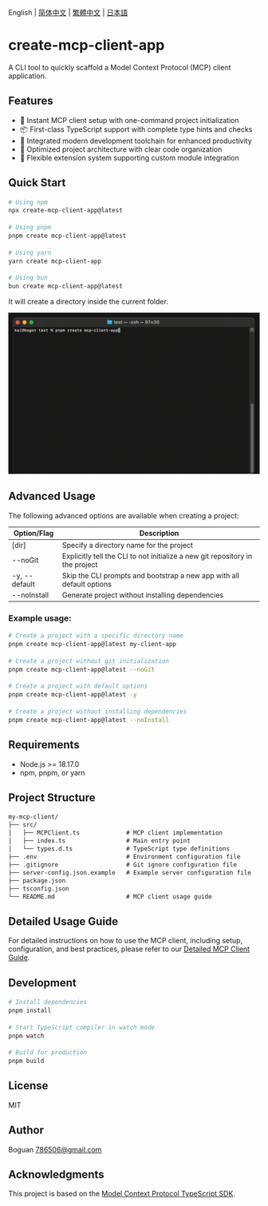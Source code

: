 English | [简体中文](https://github.com/boguan/create-mcp-app/blob/main/apps/create-mcp-client-app/docs/README_zh-CN.md) | [繁體中文](https://github.com/boguan/create-mcp-app/blob/main/apps/create-mcp-client-app/docs/README_zh-TW.md) | [日本語](https://github.com/boguan/create-mcp-app/blob/main/apps/create-mcp-client-app/docs/README_ja-JP.md)

# create-mcp-client-app

A CLI tool to quickly scaffold a Model Context Protocol (MCP) client application.

## Features

- 🚀 Instant MCP client setup with one-command project initialization
- 📦 First-class TypeScript support with complete type hints and checks
- 🔧 Integrated modern development toolchain for enhanced productivity
- 📝 Optimized project architecture with clear code organization
- 🎯 Flexible extension system supporting custom module integration

## Quick Start

```bash
# Using npm
npx create-mcp-client-app@latest

# Using pnpm
pnpm create mcp-client-app@latest

# Using yarn
yarn create mcp-client-app

# Using bun
bun create mcp-client-app@latest
```

It will create a directory inside the current folder.

![Client Demo](https://raw.githubusercontent.com/boguan/create-mcp-app/main/packages/docs/client.gif)

## Advanced Usage

The following advanced options are available when creating a project:

| Option/Flag | Description |
|------------|-------------|
| [dir] | Specify a directory name for the project |
| --noGit | Explicitly tell the CLI to not initialize a new git repository in the project |
| -y, --default | Skip the CLI prompts and bootstrap a new app with all default options |
| --noInstall | Generate project without installing dependencies |

### Example usage:

```bash
# Create a project with a specific directory name
pnpm create mcp-client-app@latest my-client-app

# Create a project without git initialization
pnpm create mcp-client-app@latest --noGit

# Create a project with default options
pnpm create mcp-client-app@latest -y

# Create a project without installing dependencies
pnpm create mcp-client-app@latest --noInstall
```

## Requirements

- Node.js >= 18.17.0
- npm, pnpm, or yarn

## Project Structure

```
my-mcp-client/
├── src/
│   ├── MCPClient.ts             # MCP client implementation
│   ├── index.ts                 # Main entry point
│   └── types.d.ts               # TypeScript type definitions
├── .env                         # Environment configuration file
├── .gitignore                   # Git ignore configuration file
├── server-config.json.example   # Example server configuration file
├── package.json
├── tsconfig.json
└── README.md                    # MCP client usage guide
```

## Detailed Usage Guide

For detailed instructions on how to use the MCP client, including setup, configuration, and best practices, please refer to our [Detailed MCP Client Guide](https://github.com/boguan/create-mcp-app/blob/main/apps/create-mcp-client-app/boilerplate/base/README.md).

## Development

```bash
# Install dependencies
pnpm install

# Start TypeScript compiler in watch mode
pnpm watch

# Build for production
pnpm build
```

## License

MIT

## Author

Boguan <786506@gmail.com>

## Acknowledgments

This project is based on the [Model Context Protocol TypeScript SDK](https://github.com/modelcontextprotocol/typescript-sdk).